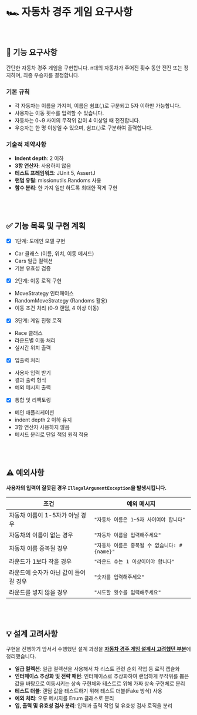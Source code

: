 # 🏎️ 자동차 경주 게임 요구사항

<br>

## 🎯 기능 요구사항

간단한 자동차 경주 게임을 구현합니다. n대의 자동차가 주어진 횟수 동안 전진 또는 정지하며, 최종 우승자를 결정합니다.

### 기본 규칙

- 각 자동차는 이름을 가지며, 이름은 쉼표(,)로 구분되고 5자 이하만 가능합니다.
- 사용자는 이동 횟수를 입력할 수 있습니다.
- 자동차는 0~9 사이의 무작위 값이 4 이상일 때 전진합니다.
- 우승자는 한 명 이상일 수 있으며, 쉼표(,)로 구분하여 출력합니다.

### 기술적 제약사항

- **Indent depth**: 2 이하
- **3항 연산자**: 사용하지 않음
- **테스트 프레임워크**: JUnit 5, AssertJ
- **랜덤 유틸**: missionutils.Randoms 사용
- **함수 분리**: 한 가지 일만 하도록 최대한 작게 구현

<br>
<br>

## ✅ 기능 목록 및 구현 계획

- [x]  1단계: 도메인 모델 구현
- Car 클래스 (이름, 위치, 이동 메서드)
- Cars 일급 컬렉션
- 기본 유효성 검증

- [x]  2단계: 이동 로직 구현
- MoveStrategy 인터페이스
- RandomMoveStrategy (Randoms 활용)
- 이동 조건 처리 (0-9 랜덤, 4 이상 이동)

- [x]  3단계: 게임 진행 로직
- Race 클래스
- 라운드별 이동 처리
- 실시간 위치 출력

- [x]  입출력 처리
- 사용자 입력 받기
- 결과 출력 형식
- 예외 메시지 출력

- [x]  통합 및 리팩토링
- 메인 애플리케이션
- indent depth 2 이하 유지
- 3항 연산자 사용하지 않음
- 메서드 분리로 단일 책임 원칙 적용

<br>
<br>

## ⚠️ 예외사항

**사용자의 입력이 잘못된 경우 `IllegalArgumentException`을 발생시킵니다.**

| 조건                    | 예외 메시지 |
|-----------------------| --- |
| 자동차 이름이 1-5자가 아닐 경우   | `"자동차 이름은 1~5자 사이여야 합니다"` |
| 자동차의 이름이 없는 경우        | `"자동차 이름을 입력해주세요"` |
| 자동차 이름 중복될 경우         | `"자동차 이름은 중복될 수 없습니다: #{name}"` |
| 라운드가 1보다 작을 경우        | `"라운드 수는 1 이상이어야 합니다"` |
| 라운드에 숫자가 아닌 값이 들어갈 경우 | `"숫자를 입력해주세요"` |
| 라운드를 넣지 않을 경우         | `"시도할 횟수를 입력해주세요"` |

<br>
<br>

## 💡 설계 고려사항

구현을 진행하기 앞서서 수행했던 설계 과정을 [**자동차 경주 게임 설계시 고려했던 부분**](https://github.com/JohnPrk/java-racingcar-8/issues/1)에 정리했습니다.

- **일급 컬렉션**: 일급 컬렉션을 사용해서 차 리스트 관련 순회 작업 등 로직 캡슐화
- **인터페이스 추상화 및 전략 패턴**: 인터페이스로 추상화하여 랜덤하게 무작위를 뽑은 값을 바탕으로 이동시키는 상속 구현체와 테스트르 위해 가짜 상속 구현체로 분리
- **테스트 더블**: 랜덤 값을 테스트하기 위해 테스트 더블(Fake 방식) 사용 
- **예외 처리**: 오류 메시지를 Enum 클래스로 분리
- **입, 출력 및 유효성 검사 분리**: 입력과 출력 작업 및 유효성 검사 로직을 분리

<br>

